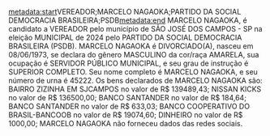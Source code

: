 <metadata:start>VEREADOR;MARCELO NAGAOKA;PARTIDO DA SOCIAL DEMOCRACIA BRASILEIRA;PSDB<metadata:end>
MARCELO NAGAOKA, é candidato a VEREADOR pelo município de SÃO JOSÉ DOS CAMPOS - SP na eleição MUNICIPAL de 2024 pelo PARTIDO DA SOCIAL DEMOCRACIA BRASILEIRA (PSDB). MARCELO NAGAOKA é DIVORCIADO(A), nasceu em 08/06/1973, se declara do gênero MASCULINO da cor/raça AMARELA, sua ocupação é SERVIDOR PÚBLICO MUNICIPAL, e seu grau de instrução é SUPERIOR COMPLETO. Seu nome completo é MARCELO NAGAOKA, e seu número de urna é 45222.
Os bens declarados de MARCELO NAGAOKA são: BAIRRO ZIZINHA EM SJCAMPOS no valor de R$ 139489,43; NISSAN KICKS no valor de R$ 136500,00; BANCO SANTANDER no valor de R$ 184,64; BANCO SANTANDER no valor de R$ 633,03; BANCO COOPERATIVO DO BRASIL-BANCOOB no valor de R$ 19074,60; DINHEIRO no valor de R$ 1000,00; 
MARCELO NAGAOKA não forneceu dados das redes sociais.